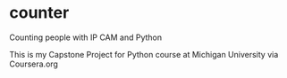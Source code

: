 # counter
Counting people with IP CAM and Python

This is my Capstone Project for Python course at Michigan University via Coursera.org

